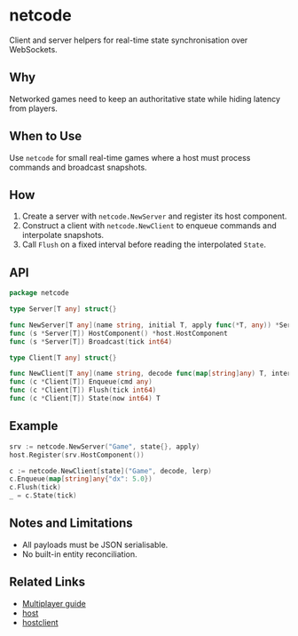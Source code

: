 # netcode

Client and server helpers for real-time state synchronisation over WebSockets.

## Why

Networked games need to keep an authoritative state while hiding latency from players.

## When to Use

Use `netcode` for small real-time games where a host must process commands and broadcast snapshots.

## How

1. Create a server with `netcode.NewServer` and register its host component.
2. Construct a client with `netcode.NewClient` to enqueue commands and interpolate snapshots.
3. Call `Flush` on a fixed interval before reading the interpolated `State`.

## API

```go
package netcode

type Server[T any] struct{}

func NewServer[T any](name string, initial T, apply func(*T, any)) *Server[T]
func (s *Server[T]) HostComponent() *host.HostComponent
func (s *Server[T]) Broadcast(tick int64)

type Client[T any] struct{}

func NewClient[T any](name string, decode func(map[string]any) T, interp func(T, T, float64) T) *Client[T]
func (c *Client[T]) Enqueue(cmd any)
func (c *Client[T]) Flush(tick int64)
func (c *Client[T]) State(now int64) T
```

## Example

```go
srv := netcode.NewServer("Game", state{}, apply)
host.Register(srv.HostComponent())

c := netcode.NewClient[state]("Game", decode, lerp)
c.Enqueue(map[string]any{"dx": 5.0})
c.Flush(tick)
_ = c.State(tick)
```

## Notes and Limitations

- All payloads must be JSON serialisable.
- No built-in entity reconciliation.

## Related Links

- [Multiplayer guide](../guide/multiplayer)
- [host](./host)
- [hostclient](./hostclient)
